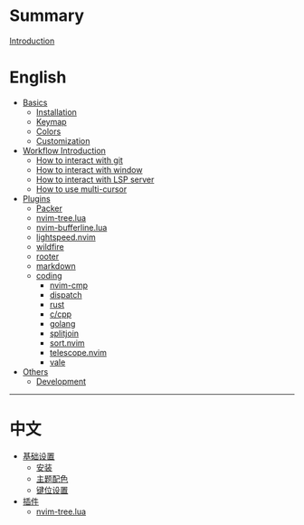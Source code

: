 # Summary

[Introduction](README.md)

# English

- [Basics]()
    - [Installation](./en_us/installation.md)
    - [Keymap](./en_us/keymap.md)
    - [Colors](./en_us/colors.md)
    - [Customization](./en_us/customize.md)
- [Workflow Introduction]()
    - [How to interact with git](./en_us/workflows/git.md)
    - [How to interact with window](./en_us/workflows/windows.md)
    - [How to interact with LSP server](./en_us/workflows/lspconfig.md)
    - [How to use multi-cursor](./en_us/workflows/multi-cursor.md)
- [Plugins](./en_us/plugins.md)
    - [Packer](./en_us/plugins/packer.md)
    - [nvim-tree.lua](./en_us/plugins/nvim-tree.md)
    - [nvim-bufferline.lua](./en_us/plugins/nvim-bufferline.md)
    - [lightspeed.nvim](./en_us/plugins/lightspeed.md)
    - [wildfire](./en_us/plugins/wildfire.md)
    - [rooter](./en_us/plugins/rooter.md)
    - [markdown](./en_us/plugins/markdown.md)
    - [coding]()
      - [nvim-cmp](./en_us/plugins/nvim-cmp.md)
      - [dispatch](./en_us/plugins/dispatch.md)
      - [rust](./en_us/plugins/rust.md)
      - [c/cpp](./en_us/plugins/cpp.md)
      - [golang](./en_us/plugins/golang.md)
      - [splitjoin](./en_us/plugins/splitjoin.md)
      - [sort.nvim](./en_us/plugins/sort.md)
      - [telescope.nvim](./en_us/plugins/telescope.md)
      - [vale](./en_us/plugins/vale.md)
- [Others]()
    - [Development](./en_us/development.md)

---

# 中文

- [基础设置]()
    - [安装](./zh_cn/installation.md)
    - [主题配色](./zh_cn/colors.md)
    - [键位设置](./zh_cn/keymap_cn.md)
- [插件]()
    - [nvim-tree.lua](./zh_cn/plugins/nvim-tree_cn.md)
